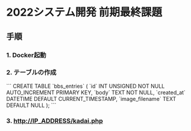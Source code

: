 # 2022システム開発 前期最終課題
<h2>手順</h2>

<h3>1. Docker起動</h3>
<h3>2. テーブルの作成</h3>
```
CREATE TABLE `bbs_entries` (
`id` INT UNSIGNED NOT NULL AUTO_INCREMENT PRIMARY KEY,
`body` TEXT NOT NULL,
`created_at` DATETIME DEFAULT CURRENT_TIMESTAMP,
`image_filename` TEXT DEFAULT NULL
);
```
<br>
<h3>3. <a href="http://IP_ADDRESS/kadai.php">http://IP_ADDRESS/kadai.php</a></h3>

